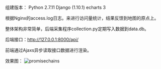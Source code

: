 组建版本：
Python 2.7.11
Django (1.10.1)
echarts 3

根据Nginx的access.log日志。来进行访问量统计，结果反馈到地图的原点上。

整体架构非常简单，后端采集程序collection.py定期写入数据到data.db。

后端接口：http://127.0.0.1:8000/api/<YYYYmmdd>

前端通过Ajaxs异步读取接口数据进行渲染。

效果图：
![promisechains](https://raw.githubusercontent.com/Leon2018/dotmap/master/%E6%95%88%E6%9E%9C%E5%9B%BE.png)
